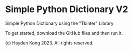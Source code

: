 # Simple Python Dictionary V2
Simple Python Dictionary using the "Tkinter" Library

To get started, download the GitHub files and then run it.


(c) Hayden Kong 2023. All rights reserved.
